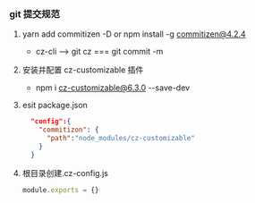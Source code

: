 ### git 提交规范

1. yarn add commitizen -D or npm install -g commitizen@4.2.4

   - cz-cli --> git cz === git commit -m

2. 安装并配置 cz-customizable 插件

   - npm i cz-customizable@6.3.0 --save-dev

3. esit package.json

   ```json
     "config":{
       "commitizon": {
         "path":"node_modules/cz-customizable"
       }
     }
   ```

4. 根目录创建.cz-config.js
   ```js
   module.exports = {}
   ```

